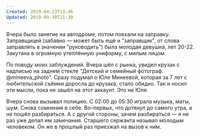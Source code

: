 ```yaml
---
Created: 2019-04-23T13:46
Updated: 2019-09-30T21:30
---
```

Вчера было занятие на автодроме, потом поехали на заправку. Заправщицей (забавно — может быть ещё и "заправщик", от слова заправлять в значении "руководить") была молодая девушка, лет 20-22. Закутана в огромную утеплённую униформу, с милым лицом.

По поводу моих заблуждений. Вчера шёл с рынка, увидел крузак с надписью на заднем стекле "Детский и семейный фотограф. @mineeva_photo". Сразу подумал о Юле Минеевой, которая за 7 лет с любительской съёмки доросла до крузака, стало обидно. Так и носил эти мысли, пока не зашёл на этот аккаунт. Это не Юля.

Вчера снова вызывал полицию. С 02:00 до 05:30 играла музыка, маты, шум. Снова сомнения в себе. Во-первых, что дотянул до самого утра, а не пошёл разбираться. А с другой стороны, зачем разбираться — я не раз уже делал им замечания. Старшего сержанта называл молодым человеком. Он же в прошлый раз приезжал на вызов к ним.